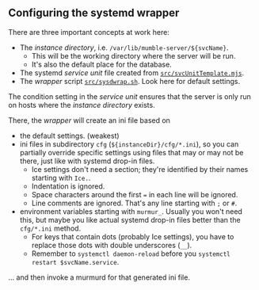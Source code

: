 ﻿
Configuring the systemd wrapper
-------------------------------

There are three important concepts at work here:

* The _instance directory_, i.e. `/var/lib/mumble-server/${svcName}`.
  * This will be the working directory where the server will be run.
  * It's also the default place for the database.
* The systemd _service unit_ file created from
  [`src/svcUnitTemplate.mjs`](../src/svcUnitTemplate.mjs).
* The _wrapper_ script [`src/sysdwrap.sh`](../src/sysdwrap.sh).
  Look here for default settings.

The condition setting in the _service unit_ ensures that the server
is only run on hosts where the _instance directory_ exists.

There, the _wrapper_ will create an ini file based on

* the default settings. (weakest)
* ini files in subdirectory `cfg` (`${instanceDir}/cfg/*.ini`),
  so you can partially override specific settings using files that may or
  may not be there, just like with systemd drop-in files.
  * Ice settings don't need a section; they're identified by their
    names starting with `Ice.`.
  * Indentation is ignored.
  * Space characters around the first `=` in each line will be ignored.
  * Line comments are ignored. That's any line starting with `;` or `#`.
* environment variables starting with `murmur_`.
  Usually you won't need this, but maybe you like actual systemd drop-in files
  better than the `cfg/*.ini` method.
  * For keys that contain dots (probably Ice settings), you have to replace
    those dots with double underscores (`__`).
  * Remember to `systemctl daemon-reload` before you
    `systemctl restart $svcName.service`.

… and then invoke a murmurd for that generated ini file.




